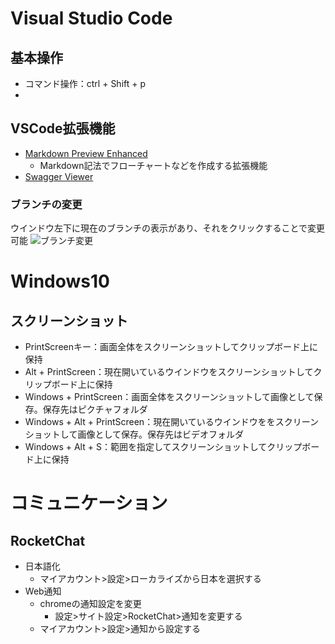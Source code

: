 # Visual Studio Code
## 基本操作
- コマンド操作：ctrl + Shift + p
- 

## VSCode拡張機能
- [Markdown Preview Enhanced](https://shd101wyy.github.io/markdown-preview-enhanced/#/)
  - Markdown記法でフローチャートなどを作成する拡張機能
- [Swagger Viewer](https://marketplace.visualstudio.com/items?itemName=Arjun.swagger-viewer)

### ブランチの変更
ウインドウ左下に現在のブランチの表示があり、それをクリックすることで変更可能
![ブランチ変更](\スクリーンショット/VScode_gitブランチ.png)
  
# Windows10
## スクリーンショット
- PrintScreenキー：画面全体をスクリーンショットしてクリップボード上に保持
- Alt + PrintScreen：現在開いているウインドウをスクリーンショットしてクリップボード上に保持
- Windows + PrintScreen：画面全体をスクリーンショットして画像として保存。保存先はピクチャフォルダ
- Windows + Alt + PrintScreen：現在開いているウインドウををスクリーンショットして画像として保存。保存先はビデオフォルダ
- Windows + Alt + S：範囲を指定してスクリーンショットしてクリップボード上に保持


# コミュニケーション
## RocketChat
- 日本語化
  - マイアカウント>設定>ローカライズから日本を選択する
- Web通知
  - chromeの通知設定を変更
    - 設定>サイト設定>RocketChat>通知を変更する
  - マイアカウント>設定>通知から設定する